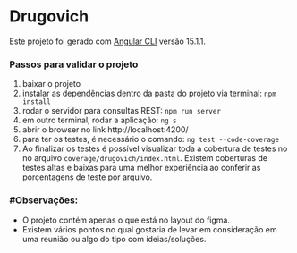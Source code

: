 # Drugovich

Este projeto foi gerado com [Angular CLI](https://github.com/angular/angular-cli) versão 15.1.1.

### Passos para validar o projeto

1. baixar o projeto
2. instalar as dependências dentro da pasta do projeto via terminal: `npm install`
3. rodar o servidor para consultas REST: `npm run server`
4. em outro terminal, rodar a aplicação: `ng s`
5. abrir o browser no link http://localhost:4200/
6. para ter os testes, é necessário o comando: `ng test --code-coverage`
7. Ao finalizar os testes é possível visualizar toda a cobertura de testes no no
   arquivo `coverage/drugovich/index.html`. Existem coberturas de testes altas e baixas para uma melhor experiência ao
   conferir as porcentagens de teste por arquivo.

### #Observações:

* O projeto contém apenas o que está no layout do figma.
* Existem vários pontos no qual gostaria de levar em consideração em uma reunião ou algo do tipo com ideias/soluções.
